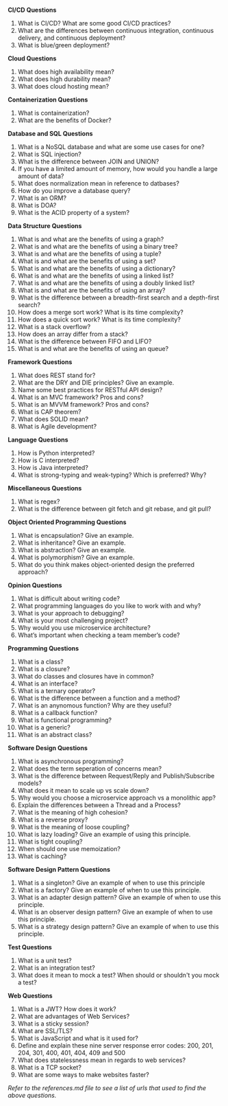 **CI/CD Questions**

1. What is CI/CD? What are some good CI/CD practices?
2. What are the differences between continuous integration, continuous delivery, and continuous deployment?
3. What is blue/green deployment?

**Cloud Questions**

1. What does high availability mean?
2. What does high durability mean?
3. What does cloud hosting mean?

**Containerization Questions**

1. What is containerization?
2. What are the benefits of Docker?

**Database and SQL Questions**

1. What is a NoSQL database and what are some use cases for one?
2. What is SQL injection?
3. What is the difference between JOIN and UNION?
4. If you have a limited amount of memory, how would you handle a large amount of data?
5. What does normalization mean in reference to datbases?
6. How do you improve a database query?
7. What is an ORM?
8. What is DOA?
9. What is the ACID property of a system?

**Data Structure Questions**

1. What is and what are the benefits of using a graph?
2. What is and what are the benefits of using a binary tree?
3. What is and what are the benefits of using a tuple?
4. What is and what are the benefits of using a set?
5. What is and what are the benefits of using a dictionary?
6. What is and what are the benefits of using a linked list?
7. What is and what are the benefits of using a doubly linked list?
8. What is and what are the benefits of using an array?
9. What is the difference between a breadth-first search and a depth-first search?
10. How does a merge sort work? What is its time complexity?
11. How does a quick sort work? What is its time complexity?
12. What is a stack overflow?
13. How does an array differ from a stack?
14. What is the difference between FIFO and LIFO?
15. What is and what are the benefits of using an queue?

**Framework Questions**

1. What does REST stand for?
2. What are the DRY and DIE principles? Give an example.
3. Name some best practices for RESTful API design?
4. What is an MVC framework? Pros and cons?
5. What is an MVVM framework? Pros and cons?
6. What is CAP theorem?
7. What does SOLID mean?
8. What is Agile development?

**Language Questions**

1. How is Python interpreted? 
2. How is C interpreted?
3. How is Java interpreted?
4. What is strong-typing and weak-typing? Which is preferred? Why?

**Miscellaneous Questions**

1. What is regex?
2. What is the difference between git fetch and git rebase, and git pull?

**Object Oriented Programming Questions**

1. What is encapsulation? Give an example.
2. What is inheritance? Give an example.
3. What is abstraction? Give an example.
4. What is polymorphism? Give an example.
5. What do you think makes object-oriented design the preferred approach?

**Opinion Questions**
1. What is difficult about writing code?
2. What programming languages do you like to work with and why?
3. What is your approach to debugging?
4. What is your most challenging project?
5. Why would you use microservice architecture?
6. What’s important when checking a team member’s code?

**Programming Questions**

1. What is a class?
2. What is a closure?
3. What do classes and closures have in common?
4. What is an interface?
5. What is a ternary operator?
6. What is the difference between a function and a method?
7. What is an anynomous function? Why are they useful?
8. What is a callback function?
9. What is functional programming?
10. What is a generic?
11. What is an abstract class?

**Software Design Questions**

1. What is asynchronous programming?
2. What does the term seperation of concerns mean?
3. What is the difference between Request/Reply and Publish/Subscribe models?
4. What does it mean to scale up vs scale down?
5. Why would you choose a microservice approach vs a monolithic app?
6. Explain the differences between a Thread and a Process?
7. What is the meaning of high cohesion?
8. What is a reverse proxy?
9. What is the meaning of loose coupling?
10. What is lazy loading? Give an example of using this principle.
11. What is tight coupling?
12. When should one use memoization?
13. What is caching?

**Software Design Pattern Questions**

1. What is a singleton? Give an example of when to use this principle
2. What is a factory? Give an example of when to use this principle.
3. What is an adapter design pattern? Give an example of when to use this principle.
5. What is an observer design pattern? Give an example of when to use this principle.
6. What is a strategy design pattern? Give an example of when to use this principle.

**Test Questions**

1. What is a unit test?
2. What is an integration test?
3. What does it mean to mock a test? When should or shouldn't you mock a test?

**Web Questions**

1. What is a JWT? How does it work?
2. What are advantages of Web Services?
3. What is a sticky session?
4. What are SSL/TLS?
5. What is JavaScript and what is it used for?
6. Define and explain these nine server response error codes: 200, 201, 204, 301, 400, 401, 404, 409 and 500
7. What does statelessness mean in regards to web services?
8. What is a TCP socket?
9. What are some ways to make websites faster?

*Refer to the references.md file to see a list of urls that used to find the above questions.*